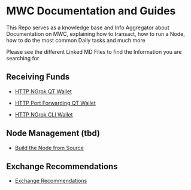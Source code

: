 # MWC Documentation and Guides
This Repo serves as a knowledge base and Info Aggregator about Documentation on MWC, explaining how to transact, how to run a Node, how to do the most common Daily tasks and much more

Please see the different Linked MD Files to find the Information you are searching for


## Receiving Funds

- [HTTP NGrok QT Wallet](receive_http_ngrok_qt-wallet.md)

- [HTTP Port Forwarding QT Wallet](receive_http_port_forwarding_qt-wallet.md)

- [HTTP NGrok CLI Wallet](receive_http_ngrok_cli-wallet.md)


## Node Management (tbd)

- [Build the Node from Source](https://github.com/mwcproject/mwc-node/blob/master/doc/build.md)


## Exchange Recommendations

- [Exchange Recommendations](https://github.com/mwcproject/mwc-node/blob/master/doc/exchange_recommendations.md)

